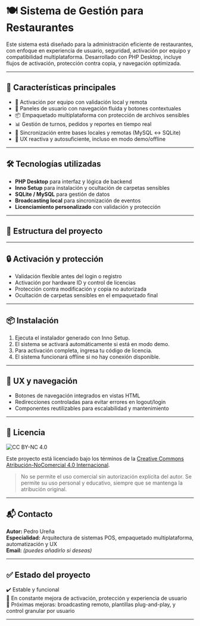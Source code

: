 

# 🍽️ Sistema de Gestión para Restaurantes

Este sistema está diseñado para la administración eficiente de restaurantes, con enfoque en experiencia de usuario, seguridad, activación por equipo y compatibilidad multiplataforma. Desarrollado con PHP Desktop, incluye flujos de activación, protección contra copia, y navegación optimizada.

---

## 🚀 Características principales

- 🔐 Activación por equipo con validación local y remota
- 🧩 Paneles de usuario con navegación fluida y botones contextuales
- 📦 Empaquetado multiplataforma con protección de archivos sensibles
- 📊 Gestión de turnos, pedidos y reportes en tiempo real
- 🔄 Sincronización entre bases locales y remotas (MySQL ↔ SQLite)
- 🧠 UX reactiva y autosuficiente, incluso en modo demo/offline

---

## 🛠️ Tecnologías utilizadas

- **PHP Desktop** para interfaz y lógica de backend
- **Inno Setup** para instalación y ocultación de carpetas sensibles
- **SQLite / MySQL** para gestión de datos
- **Broadcasting local** para sincronización de eventos
- **Licenciamiento personalizado** con validación y protección

---

## 📁 Estructura del proyecto


---

## 🔒 Activación y protección

- Validación flexible antes del login o registro
- Activación por hardware ID y control de licencias
- Protección contra modificación y copia no autorizada
- Ocultación de carpetas sensibles en el empaquetado final

---

## 📦 Instalación

1. Ejecuta el instalador generado con Inno Setup.
2. El sistema se activará automáticamente si está en modo demo.
3. Para activación completa, ingresa tu código de licencia.
4. El sistema funcionará offline si no hay conexión disponible.

---

## 🧠 UX y navegación

- Botones de navegación integrados en vistas HTML
- Redirecciones controladas para evitar errores en logout/login
- Componentes reutilizables para escalabilidad y mantenimiento

---

## 📜 Licencia

![CC BY-NC 4.0](https://licensebuttons.net/l/by-nc/4.0/88x31.png)

Este proyecto está licenciado bajo los términos de la [Creative Commons Atribución-NoComercial 4.0 Internacional](https://creativecommons.org/licenses/by-nc/4.0/).

> No se permite el uso comercial sin autorización explícita del autor. Se permite su uso personal y educativo, siempre que se mantenga la atribución original.

---

## 📬 Contacto

**Autor:** Pedro Ureña  
**Especialidad:** Arquitectura de sistemas POS, empaquetado multiplataforma, automatización y UX  
**Email:** *(puedes añadirlo si deseas)*

---

## ✅ Estado del proyecto

✔️ Estable y funcional  
🔄 En constante mejora de activación, protección y experiencia de usuario  
📌 Próximas mejoras: broadcasting remoto, plantillas plug-and-play, y control granular por usuario

---

